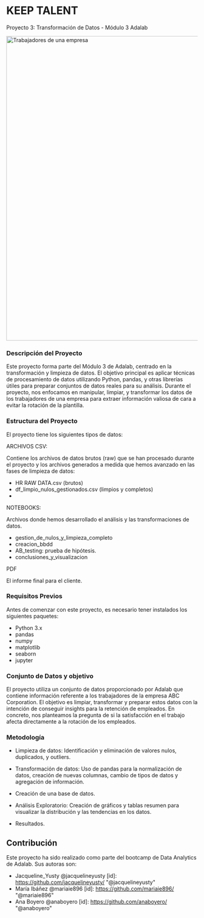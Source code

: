 # KEEP TALENT 

Proyecto 3: Transformación de Datos - Módulo 3 Adalab

<img src="https://www.psonrie.com/files/noticias/conoce-los-x-tipos-de-trabajadores-que-existen-grande.jpg" alt="Trabajadores de una empresa" width="800">

### Descripción del Proyecto

Este proyecto forma parte del Módulo 3 de Adalab, centrado en la transformación y limpieza de datos. El objetivo principal es aplicar técnicas de procesamiento de datos utilizando Python, pandas, y otras librerías útiles para preparar conjuntos de datos reales para su análisis. Durante el proyecto, nos enfocamos en manipular, limpiar, y transformar los datos de los trabajadores de una empresa para extraer información valiosa de cara a evitar la rotación de la plantilla.

### Estructura del Proyecto

El proyecto tiene los siguientes tipos de datos:

ARCHIVOS CSV: 

Contiene los archivos de datos brutos (raw) que se han procesado durante el proyecto y los archivos generados a medida que hemos avanzado en las fases de limpieza de datos:

- HR RAW DATA.csv (brutos)
- df_limpio_nulos_gestionados.csv (limpios y completos)
- 
NOTEBOOKS: 

Archivos donde hemos desarrollado el análisis y las transformaciones de datos.

- gestion_de_nulos_y_limpieza_completo
- creacion_bbdd
- AB_testing: prueba de hipótesis.
- conclusiones_y_visualizacion

PDF

El informe final para el cliente.

### Requisitos Previos
Antes de comenzar con este proyecto, es necesario tener instalados los siguientes paquetes:

- Python 3.x
- pandas
- numpy
- matplotlib
- seaborn
- jupyter


### Conjunto de Datos y objetivo
El proyecto utiliza un conjunto de datos proporcionado por Adalab que contiene información referente a los trabajadores de la empresa ABC Corporation. El objetivo es limpiar, transformar y preparar estos datos con la intención de conseguir insights para la retención de empleados. En concreto, nos planteamos la pregunta de si la satisfacción en el trabajo afecta directamente a la rotación de los empleados.

### Metodología
- Limpieza de datos: Identificación y eliminación de valores nulos, duplicados, y outliers.

- Transformación de datos: Uso de pandas para la normalización de datos, creación de nuevas columnas, cambio de tipos de datos y agregación de información.

- Creación de una base de datos.

- Análisis Exploratorio: Creación de gráficos y tablas resumen para visualizar la distribución y las tendencias en los datos.

- Resultados.

## Contribución

Este proyecto ha sido realizado como parte del bootcamp de Data Analytics de Adalab. Sus autoras son:

- Jacqueline_Yusty @jacquelineyusty  [id]: <https://github.com/jacquelineyusty/>  "@jacquelineyusty"
- María Ibáñez @mariaie896 [id]: <https://github.com/mariaie896/>  "@mariaie896"
- Ana Boyero @anaboyero [id]: <https://github.com/anaboyero/>  "@anaboyero"